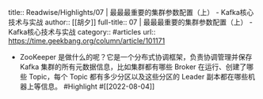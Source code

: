 title:: Readwise/Highlights/07 | 最最最重要的集群参数配置（上） - Kafka核心技术与实战
author:: [[胡夕]]
full-title:: 07 | 最最最重要的集群参数配置（上） - Kafka核心技术与实战
category:: #articles
url:: https://time.geekbang.org/column/article/101171
- ZooKeeper 是做什么的呢？它是一个分布式协调框架，负责协调管理并保存 Kafka 集群的所有元数据信息，比如集群都有哪些 Broker 在运行、创建了哪些 Topic，每个 Topic 都有多少分区以及这些分区的 Leader 副本都在哪些机器上等信息。 #Highlight #[[2022-08-04]]